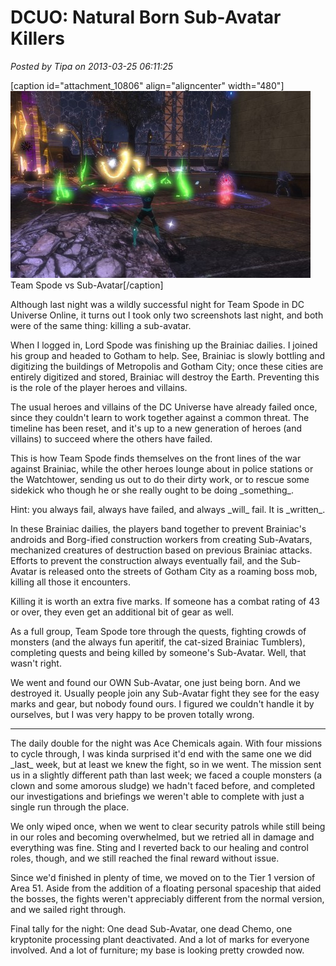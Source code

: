 # DCUO: Natural Born Sub-Avatar Killers

*Posted by Tipa on 2013-03-25 06:11:25*

[caption id="attachment\_10806" align="aligncenter" width="480"][![Team Spode vs Sub-Avatar](../uploads/2013/03/MGOT101_SKYBOX-PC-24-22.24.200-480x299.jpg)](../uploads/2013/03/MGOT101_SKYBOX-PC-24-22.24.200.jpg) Team Spode vs Sub-Avatar[/caption]

Although last night was a wildly successful night for Team Spode in DC Universe Online, it turns out I took only two screenshots last night, and both were of the same thing: killing a sub-avatar.

When I logged in, Lord Spode was finishing up the Brainiac dailies. I joined his group and headed to Gotham to help. See, Brainiac is slowly bottling and digitizing the buildings of Metropolis and Gotham City; once these cities are entirely digitized and stored, Brainiac will destroy the Earth. Preventing this is the role of the player heroes and villains.

The usual heroes and villains of the DC Universe have already failed once, since they couldn't learn to work together against a common threat. The timeline has been reset, and it's up to a new generation of heroes (and villains) to succeed where the others have failed.

This is how Team Spode finds themselves on the front lines of the war against Brainiac, while the other heroes lounge about in police stations or the Watchtower, sending us out to do their dirty work, or to rescue some sidekick who though he or she really ought to be doing \_something\_.

Hint: you always fail, always have failed, and always \_will\_ fail. It is \_written\_.

In these Brainiac dailies, the players band together to prevent Brainiac's androids and Borg-ified construction workers from creating Sub-Avatars, mechanized creatures of destruction based on previous Brainiac attacks. Efforts to prevent the construction always eventually fail, and the Sub-Avatar is released onto the streets of Gotham City as a roaming boss mob, killing all those it encounters.

Killing it is worth an extra five marks. If someone has a combat rating of 43 or over, they even get an additional bit of gear as well.

As a full group, Team Spode tore through the quests, fighting crowds of monsters (and the always fun aperitif, the cat-sized Brainiac Tumblers), completing quests and being killed by someone's Sub-Avatar. Well, that wasn't right.

We went and found our OWN Sub-Avatar, one just being born. And we destroyed it. Usually people join any Sub-Avatar fight they see for the easy marks and gear, but nobody found ours. I figured we couldn't handle it by ourselves, but I was very happy to be proven totally wrong.

---

The daily double for the night was Ace Chemicals again. With four missions to cycle through, I was kinda surprised it'd end with the same one we did \_last\_ week, but at least we knew the fight, so in we went. The mission sent us in a slightly different path than last week; we faced a couple monsters (a clown and some amorous sludge) we hadn't faced before, and completed our investigations and briefings we weren't able to complete with just a single run through the place.

We only wiped once, when we went to clear security patrols while still being in our roles and becoming overwhelmed, but we retried all in damage and everything was fine. Sting and I reverted back to our healing and control roles, though, and we still reached the final reward without issue.

Since we'd finished in plenty of time, we moved on to the Tier 1 version of Area 51. Aside from the addition of a floating personal spaceship that aided the bosses, the fights weren't appreciably different from the normal version, and we sailed right through.

Final tally for the night: One dead Sub-Avatar, one dead Chemo, one kryptonite processing plant deactivated. And a lot of marks for everyone involved. And a lot of furniture; my base is looking pretty crowded now.


